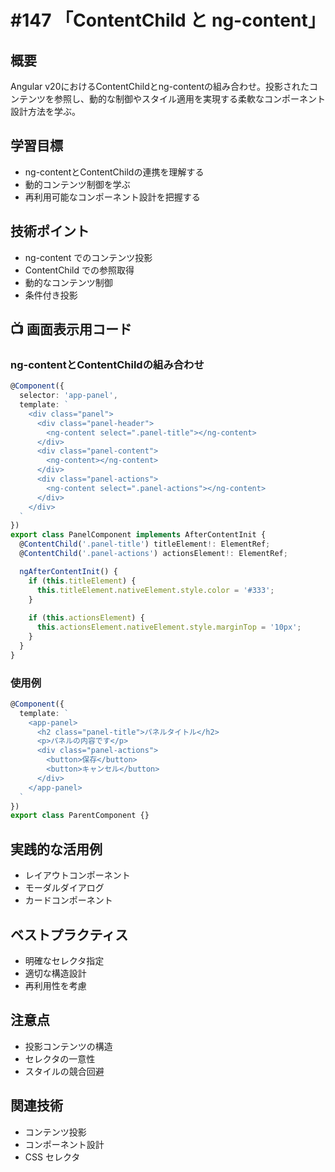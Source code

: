 # #147 「ContentChild と ng-content」

## 概要
Angular v20におけるContentChildとng-contentの組み合わせ。投影されたコンテンツを参照し、動的な制御やスタイル適用を実現する柔軟なコンポーネント設計方法を学ぶ。

## 学習目標
- ng-contentとContentChildの連携を理解する
- 動的コンテンツ制御を学ぶ
- 再利用可能なコンポーネント設計を把握する

## 技術ポイント
- ng-content でのコンテンツ投影
- ContentChild での参照取得
- 動的なコンテンツ制御
- 条件付き投影

## 📺 画面表示用コード

### ng-contentとContentChildの組み合わせ
```typescript
@Component({
  selector: 'app-panel',
  template: `
    <div class="panel">
      <div class="panel-header">
        <ng-content select=".panel-title"></ng-content>
      </div>
      <div class="panel-content">
        <ng-content></ng-content>
      </div>
      <div class="panel-actions">
        <ng-content select=".panel-actions"></ng-content>
      </div>
    </div>
  `
})
export class PanelComponent implements AfterContentInit {
  @ContentChild('.panel-title') titleElement!: ElementRef;
  @ContentChild('.panel-actions') actionsElement!: ElementRef;

  ngAfterContentInit() {
    if (this.titleElement) {
      this.titleElement.nativeElement.style.color = '#333';
    }
    
    if (this.actionsElement) {
      this.actionsElement.nativeElement.style.marginTop = '10px';
    }
  }
}
```

### 使用例
```typescript
@Component({
  template: `
    <app-panel>
      <h2 class="panel-title">パネルタイトル</h2>
      <p>パネルの内容です</p>
      <div class="panel-actions">
        <button>保存</button>
        <button>キャンセル</button>
      </div>
    </app-panel>
  `
})
export class ParentComponent {}
```

## 実践的な活用例
- レイアウトコンポーネント
- モーダルダイアログ
- カードコンポーネント

## ベストプラクティス
- 明確なセレクタ指定
- 適切な構造設計
- 再利用性を考慮

## 注意点
- 投影コンテンツの構造
- セレクタの一意性
- スタイルの競合回避

## 関連技術
- コンテンツ投影
- コンポーネント設計
- CSS セレクタ

